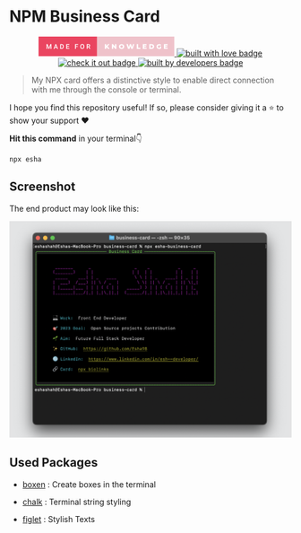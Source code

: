 # NPM Business Card

<p align="center">
   <a href="https://github.com/Esha98" target="_blank">
   <svg xmlns="http://www.w3.org/2000/svg" width="242.52999999999997" height="35" viewBox="0 0 242.52999999999997 35"><rect class="svg__rect" x="0" y="0" width="106.33" height="35" fill="#EA4560"/><rect class="svg__rect" x="104.33" y="0" width="138.2" height="35" fill="#EFC2CA"/><path class="svg__text" d="M15.69 22L14.22 22L14.22 13.47L16.14 13.47L18.60 20.01L21.06 13.47L22.97 13.47L22.97 22L21.49 22L21.49 19.19L21.64 15.43L19.12 22L18.06 22L15.55 15.43L15.69 19.19L15.69 22ZM28.49 22L26.95 22L30.17 13.47L31.50 13.47L34.73 22L33.18 22L32.49 20.01L29.18 20.01L28.49 22ZM30.83 15.28L29.60 18.82L32.07 18.82L30.83 15.28ZM41.14 22L38.69 22L38.69 13.47L41.21 13.47Q42.34 13.47 43.21 13.97Q44.09 14.48 44.57 15.40Q45.05 16.33 45.05 17.52L45.05 17.52L45.05 17.95Q45.05 19.16 44.57 20.08Q44.08 21.00 43.19 21.50Q42.30 22 41.14 22L41.14 22ZM40.17 14.66L40.17 20.82L41.14 20.82Q42.30 20.82 42.93 20.09Q43.55 19.36 43.56 17.99L43.56 17.99L43.56 17.52Q43.56 16.13 42.96 15.40Q42.35 14.66 41.21 14.66L41.21 14.66L40.17 14.66ZM55.09 22L49.51 22L49.51 13.47L55.05 13.47L55.05 14.66L51.00 14.66L51.00 17.02L54.50 17.02L54.50 18.19L51.00 18.19L51.00 20.82L55.09 20.82L55.09 22ZM66.75 22L65.26 22L65.26 13.47L70.68 13.47L70.68 14.66L66.75 14.66L66.75 17.20L70.18 17.20L70.18 18.38L66.75 18.38L66.75 22ZM74.57 18.00L74.57 18.00L74.57 17.52Q74.57 16.28 75.02 15.32Q75.46 14.37 76.27 13.86Q77.07 13.35 78.11 13.35Q79.16 13.35 79.96 13.85Q80.77 14.35 81.21 15.29Q81.65 16.23 81.65 17.48L81.65 17.48L81.65 17.96Q81.65 19.21 81.22 20.16Q80.79 21.10 79.98 21.61Q79.17 22.12 78.13 22.12L78.13 22.12Q77.09 22.12 76.28 21.61Q75.47 21.10 75.02 20.17Q74.58 19.23 74.57 18.00ZM76.06 17.46L76.06 17.96Q76.06 19.36 76.60 20.13Q77.15 20.90 78.13 20.90L78.13 20.90Q79.11 20.90 79.64 20.15Q80.17 19.40 80.17 17.96L80.17 17.96L80.17 17.51Q80.17 16.09 79.63 15.34Q79.10 14.58 78.11 14.58L78.11 14.58Q77.15 14.58 76.61 15.33Q76.07 16.09 76.06 17.46L76.06 17.46ZM87.60 22L86.12 22L86.12 13.47L89.12 13.47Q90.59 13.47 91.40 14.13Q92.20 14.79 92.20 16.05L92.20 16.05Q92.20 16.90 91.79 17.48Q91.37 18.06 90.64 18.37L90.64 18.37L92.55 21.92L92.55 22L90.96 22L89.25 18.71L87.60 18.71L87.60 22ZM87.60 14.66L87.60 17.52L89.12 17.52Q89.87 17.52 90.30 17.15Q90.72 16.77 90.72 16.11L90.72 16.11Q90.72 15.43 90.33 15.05Q89.94 14.68 89.16 14.66L89.16 14.66L87.60 14.66Z" fill="#FFFFFF"/><path class="svg__text" d="M120.87 22L118.52 22L118.52 13.60L120.87 13.60L120.87 17.09L124.13 13.60L126.74 13.60L123.31 17.32L126.92 22L124.16 22L121.76 18.95L120.87 19.90L120.87 22ZM133.36 22L131.03 22L131.03 13.60L132.98 13.60L136.69 18.07L136.69 13.60L139.02 13.60L139.02 22L137.07 22L133.36 17.52L133.36 22ZM143.75 17.80L143.75 17.80Q143.75 16.55 144.36 15.55Q144.96 14.56 146.02 14.00Q147.09 13.43 148.42 13.43L148.42 13.43Q149.75 13.43 150.81 14.00Q151.88 14.56 152.48 15.55Q153.09 16.55 153.09 17.80L153.09 17.80Q153.09 19.05 152.48 20.04Q151.88 21.04 150.81 21.60Q149.75 22.17 148.42 22.17L148.42 22.17Q147.09 22.17 146.02 21.60Q144.96 21.04 144.36 20.04Q143.75 19.05 143.75 17.80ZM146.15 17.80L146.15 17.80Q146.15 18.51 146.45 19.05Q146.75 19.60 147.27 19.90Q147.79 20.20 148.42 20.20L148.42 20.20Q149.06 20.20 149.57 19.90Q150.09 19.60 150.39 19.05Q150.69 18.51 150.69 17.80L150.69 17.80Q150.69 17.09 150.39 16.54Q150.09 16 149.57 15.70Q149.06 15.40 148.42 15.40L148.42 15.40Q147.78 15.40 147.27 15.70Q146.75 16 146.45 16.54Q146.15 17.09 146.15 17.80ZM159.90 22L157.17 13.60L159.62 13.60L161.31 18.96L163.08 13.60L165.27 13.60L166.96 19.01L168.73 13.60L170.99 13.60L168.27 22L165.73 22L164.12 16.89L162.44 22L159.90 22ZM181.89 22L175.51 22L175.51 13.60L177.89 13.60L177.89 20.11L181.89 20.11L181.89 22ZM193.05 22L186.31 22L186.31 13.60L192.90 13.60L192.90 15.44L188.67 15.44L188.67 16.85L192.40 16.85L192.40 18.63L188.67 18.63L188.67 20.17L193.05 20.17L193.05 22ZM201.83 22L197.86 22L197.86 13.60L201.83 13.60Q203.22 13.60 204.28 14.12Q205.35 14.63 205.94 15.58Q206.53 16.53 206.53 17.80L206.53 17.80Q206.53 19.07 205.94 20.02Q205.35 20.97 204.28 21.48Q203.22 22 201.83 22L201.83 22ZM200.24 15.50L200.24 20.10L201.74 20.10Q202.82 20.10 203.47 19.49Q204.12 18.88 204.12 17.80L204.12 17.80Q204.12 16.72 203.47 16.11Q202.82 15.50 201.74 15.50L201.74 15.50L200.24 15.50ZM210.83 17.80L210.83 17.80Q210.83 16.54 211.42 15.54Q212.02 14.55 213.09 13.99Q214.16 13.43 215.50 13.43L215.50 13.43Q216.68 13.43 217.62 13.83Q218.55 14.22 219.18 14.97L219.18 14.97L217.66 16.33Q216.82 15.40 215.64 15.40L215.64 15.40Q215.63 15.40 215.63 15.40L215.63 15.40Q214.55 15.40 213.89 16.06Q213.22 16.71 213.22 17.80L213.22 17.80Q213.22 18.50 213.52 19.04Q213.83 19.59 214.37 19.89Q214.90 20.20 215.60 20.20L215.60 20.20Q216.29 20.20 216.89 19.93L216.89 19.93L216.89 17.62L218.98 17.62L218.98 21.10Q218.26 21.61 217.33 21.89Q216.39 22.17 215.46 22.17L215.46 22.17Q214.14 22.17 213.08 21.61Q212.02 21.05 211.42 20.05Q210.83 19.06 210.83 17.80ZM230.72 22L223.97 22L223.97 13.60L230.57 13.60L230.57 15.44L226.33 15.44L226.33 16.85L230.06 16.85L230.06 18.63L226.33 18.63L226.33 20.17L230.72 20.17L230.72 22Z" fill="#FFFFFF" x="117.33"/></svg>
   </a>
   <a href="https://github.com/Esha98" target="_blank">
    <img src="https://forthebadge.com/images/badges/built-with-love.svg" alt="built with love badge" />
   </a>
   <br />
   <a href="https://github.com/Esha98" target="_blank">
      <img src="https://forthebadge.com/images/badges/check-it-out.svg" alt="check it out badge" />
   </a>
   <a href="https://github.com/Esha98" target="_blank">
      <img src="https://forthebadge.com/images/badges/built-by-developers.svg" alt="built by developers badge" />
   </a>
</p>

> My NPX card offers a distinctive style to enable direct connection with me through the console or terminal.

I hope you find this repository useful! If so, please consider giving it a ⭐ to show your support ❤️

**Hit this command** in your terminal👇

```
npx esha
```

## Screenshot

The end product may look like this:

![](demo.png)

## Used Packages

- [boxen](https://www.npmjs.com/package/boxen) : Create boxes in the terminal

- [chalk](https://www.npmjs.com/package/chalk) : Terminal string styling

- [figlet](https://www.npmjs.com/package/figlet) : Stylish Texts
